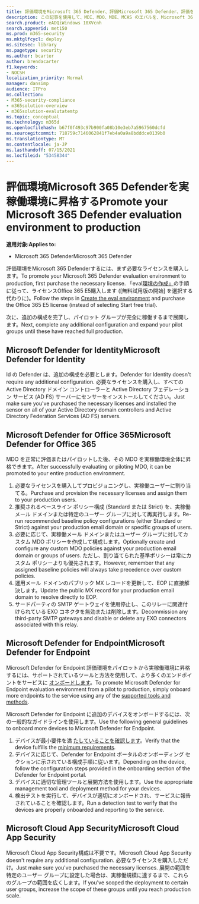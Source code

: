 ```yaml
---
title: 評価環境をMicrosoft 365 Defender、評価Microsoft 365 Defender、評価を試す、評価を維持する、生産評価を行う
description: この記事を使用して、MDI、MDO、MDE、MCAS のエバルを、Microsoft 365 Defender または M365D のライブ環境に昇格します。
search.product: eADQiWindows 10XVcnh
search.appverid: met150
ms.prod: m365-security
ms.mktglfcycl: deploy
ms.sitesec: library
ms.pagetype: security
ms.author: bcarter
author: brendacarter
f1.keywords:
- NOCSH
localization_priority: Normal
manager: dansimp
audience: ITPro
ms.collection:
- M365-security-compliance
- m365solution-overview
- m365solution-evalutatemtp
ms.topic: conceptual
ms.technology: m365d
ms.openlocfilehash: b67f0f493c97b900fa08b10e3eb7a5967560dcfd
ms.sourcegitcommit: 718759c7146062841f7eb4a0a9a8bdddce0139b0
ms.translationtype: MT
ms.contentlocale: ja-JP
ms.lasthandoff: 07/15/2021
ms.locfileid: "53458344"
---
```

# <a name="promote-your-microsoft-365-defender-evaluation-environment-to-production"></a><span data-ttu-id="1bdab-103">評価環境Microsoft 365 Defenderを実稼働環境に昇格する</span><span class="sxs-lookup"><span data-stu-id="1bdab-103">Promote your Microsoft 365 Defender evaluation environment to production</span></span>

<span data-ttu-id="1bdab-104">**適用対象:**</span><span class="sxs-lookup"><span data-stu-id="1bdab-104">**Applies to:**</span></span>
- <span data-ttu-id="1bdab-105">Microsoft 365 Defender</span><span class="sxs-lookup"><span data-stu-id="1bdab-105">Microsoft 365 Defender</span></span>

<span data-ttu-id="1bdab-106">評価環境をMicrosoft 365 Defenderするには、まず必要なライセンスを購入します。</span><span class="sxs-lookup"><span data-stu-id="1bdab-106">To promote your Microsoft 365 Defender evaluation environment to production, first purchase the necessary license.</span></span> <span data-ttu-id="1bdab-107">「eval[環境の作成」](eval-create-eval-environment.md)の手順に従って、ライセンスOffice 365 E5購入します ([無料試用版の開始] を選択する代わりに)。</span><span class="sxs-lookup"><span data-stu-id="1bdab-107">Follow the steps in [Create the eval environment](eval-create-eval-environment.md) and purchase the Office 365 E5 license (instead of selecting Start free trial).</span></span>

<span data-ttu-id="1bdab-108">次に、追加の構成を完了し、パイロット グループが完全に稼働するまで展開します。</span><span class="sxs-lookup"><span data-stu-id="1bdab-108">Next, complete any additional configuration and expand your pilot groups until these have reached full production.</span></span> 

## <a name="microsoft-defender-for-identity"></a><span data-ttu-id="1bdab-109">Microsoft Defender for Identity</span><span class="sxs-lookup"><span data-stu-id="1bdab-109">Microsoft Defender for Identity</span></span>
<span data-ttu-id="1bdab-110">Id の Defender は、追加の構成を必要とします。</span><span class="sxs-lookup"><span data-stu-id="1bdab-110">Defender for Identity doesn't require any additional configuration.</span></span> <span data-ttu-id="1bdab-111">必要なライセンスを購入し、すべての Active Directory ドメイン コントローラーと Active Directory フェデレーション サービス (AD FS) サーバーにセンサーをインストールしてください。</span><span class="sxs-lookup"><span data-stu-id="1bdab-111">Just make sure you've purchased the necessary licenses and installed the sensor on all of your Active Directory domain controllers and Active Directory Federation Services (AD FS) servers.</span></span> 

## <a name="microsoft-defender-for-office-365"></a><span data-ttu-id="1bdab-112">Microsoft Defender for Office 365</span><span class="sxs-lookup"><span data-stu-id="1bdab-112">Microsoft Defender for Office 365</span></span>
<span data-ttu-id="1bdab-113">MDO を正常に評価またはパイロットした後、その MDO を実稼働環境全体に昇格できます。</span><span class="sxs-lookup"><span data-stu-id="1bdab-113">After successfully evaluating or piloting MDO, it can be promoted to your entire production environment.</span></span>
1. <span data-ttu-id="1bdab-114">必要なライセンスを購入してプロビジョニングし、実稼働ユーザーに割り当てる。</span><span class="sxs-lookup"><span data-stu-id="1bdab-114">Purchase and provision the necessary licenses and assign them to your production users.</span></span>
2. <span data-ttu-id="1bdab-115">推奨されるベースライン ポリシー構成 (Standard または Strict) を、実稼働メール ドメインまたは特定のユーザー グループに対して再実行します。</span><span class="sxs-lookup"><span data-stu-id="1bdab-115">Re-run recommended baseline policy configurations (either Standard or Strict) against your production email domain or specific groups of users.</span></span>
3. <span data-ttu-id="1bdab-116">必要に応じて、実稼働メール ドメインまたはユーザー グループに対してカスタム MDO ポリシーを作成して構成します。</span><span class="sxs-lookup"><span data-stu-id="1bdab-116">Optionally create and configure any custom MDO policies against your production email domain or groups of users.</span></span>  <span data-ttu-id="1bdab-117">ただし、割り当てられた基準ポリシーは常にカスタム ポリシーよりも優先されます。</span><span class="sxs-lookup"><span data-stu-id="1bdab-117">However, remember that any assigned baseline policies will always take precedence over custom policies.</span></span>
4. <span data-ttu-id="1bdab-118">運用メール ドメインのパブリック MX レコードを更新して、EOP に直接解決します。</span><span class="sxs-lookup"><span data-stu-id="1bdab-118">Update the public MX record for your production email domain to resolve directly to EOP.</span></span>
5. <span data-ttu-id="1bdab-119">サードパーティの SMTP ゲートウェイを使用停止し、このリレーに関連付けられている EXO コネクタを無効または削除します。</span><span class="sxs-lookup"><span data-stu-id="1bdab-119">Decommission any third-party SMTP gateways and disable or delete any EXO connectors associated with this relay.</span></span>

## <a name="microsoft-defender-for-endpoint"></a><span data-ttu-id="1bdab-120">Microsoft Defender for Endpoint</span><span class="sxs-lookup"><span data-stu-id="1bdab-120">Microsoft Defender for Endpoint</span></span>
<span data-ttu-id="1bdab-121">Microsoft Defender for Endpoint 評価環境をパイロットから実稼働環境に昇格するには、サポートされているツールと方法を使用して、より多くのエンドポイントをサービスに [オンボードします](/defender-endpoint/onboard-configure)。</span><span class="sxs-lookup"><span data-stu-id="1bdab-121">To promote Microsoft Defender for Endpoint evaluation environment from a pilot to production, simply onboard more endpoints to the service using any of the [supported tools and methods](/defender-endpoint/onboard-configure).</span></span>

<span data-ttu-id="1bdab-122">Microsoft Defender for Endpoint に追加のデバイスをオンボードするには、次の一般的なガイドラインを使用します。</span><span class="sxs-lookup"><span data-stu-id="1bdab-122">Use the following general guidelines to onboard more devices to Microsoft Defender for Endpoint.</span></span> 

1. <span data-ttu-id="1bdab-123">デバイスが最小要件を満 [たしていることを確認します](/defender-endpoint/minimum-requirements)。</span><span class="sxs-lookup"><span data-stu-id="1bdab-123">Verify that the device fulfills the [minimum requirements](/defender-endpoint/minimum-requirements).</span></span>
2. <span data-ttu-id="1bdab-124">デバイスに応じて、Defender for Endpoint ポータルのオンボーディング セクションに示されている構成手順に従います。</span><span class="sxs-lookup"><span data-stu-id="1bdab-124">Depending on the device, follow the configuration steps provided in the onboarding section of the Defender for Endpoint portal.</span></span>
3. <span data-ttu-id="1bdab-125">デバイスに適切な管理ツールと展開方法を使用します。</span><span class="sxs-lookup"><span data-stu-id="1bdab-125">Use the appropriate management tool and deployment method for your devices.</span></span>
4.  <span data-ttu-id="1bdab-126">検出テストを実行して、デバイスが適切にオンボードされ、サービスに報告されていることを確認します。</span><span class="sxs-lookup"><span data-stu-id="1bdab-126">Run a detection test to verify that the devices are properly onboarded and reporting to the service.</span></span>

## <a name="microsoft-cloud-app-security"></a><span data-ttu-id="1bdab-127">Microsoft Cloud App Security</span><span class="sxs-lookup"><span data-stu-id="1bdab-127">Microsoft Cloud App Security</span></span>
<span data-ttu-id="1bdab-128">Microsoft Cloud App Security構成は不要です。</span><span class="sxs-lookup"><span data-stu-id="1bdab-128">Microsoft Cloud App Security doesn't require any additional configuration.</span></span> <span data-ttu-id="1bdab-129">必要なライセンスを購入しただけ。</span><span class="sxs-lookup"><span data-stu-id="1bdab-129">Just make sure you've purchased the necessary licenses.</span></span> <span data-ttu-id="1bdab-130">展開の範囲を特定のユーザー グループに設定した場合は、実稼働規模に達するまで、これらのグループの範囲を広くします。</span><span class="sxs-lookup"><span data-stu-id="1bdab-130">If you've scoped the deployment to certain user groups, increase the scope of these groups until you reach production scale.</span></span> 


